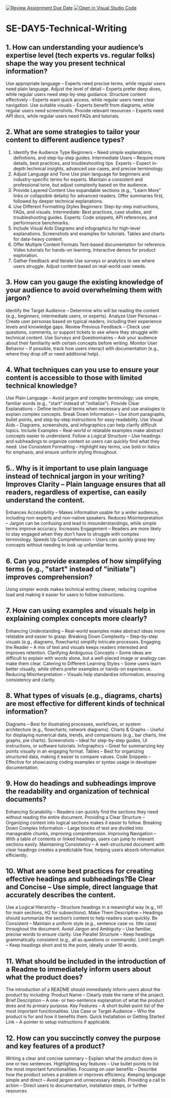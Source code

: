 [![Review Assignment Due Date](https://classroom.github.com/assets/deadline-readme-button-22041afd0340ce965d47ae6ef1cefeee28c7c493a6346c4f15d667ab976d596c.svg)](https://classroom.github.com/a/zsAR-pyY)
[![Open in Visual Studio Code](https://classroom.github.com/assets/open-in-vscode-2e0aaae1b6195c2367325f4f02e2d04e9abb55f0b24a779b69b11b9e10269abc.svg)](https://classroom.github.com/online_ide?assignment_repo_id=18595108&assignment_repo_type=AssignmentRepo)
# SE-DAY5-Technical-Writing
## 1. How can understanding your audience’s expertise level (tech experts vs. regular folks) shape the way you present technical information?
Use appropriate language – Experts need precise terms, while regular users need plain language.
Adjust the level of detail – Experts prefer deep dives, while regular users need step-by-step guidance.
Structure content effectively – Experts want quick access, while regular users need clear navigation.
Use suitable visuals – Experts benefit from diagrams, while regular users need screenshots.
Provide relevant resources – Experts need API docs, while regular users need FAQs and tutorials.

## 2. What are some strategies to tailor your content to different audience types?
1. Identify the Audience Type
Beginners – Need simple explanations, definitions, and step-by-step guides.
Intermediate Users – Require more details, best practices, and troubleshooting tips.
Experts – Expect in-depth technical insights, advanced use cases, and precise terminology.
3. Adjust Language and Tone
Use plain language for beginners and industry-specific terms for experts.
Maintain a consistent and professional tone, but adjust complexity based on the audience.
4. Provide Layered Content
Use expandable sections (e.g., “Learn More” links or collapsible details) for advanced readers.
Offer summaries first, followed by deeper technical explanations.
5. Use Different Formatting Styles
Beginners: Step-by-step instructions, FAQs, and visuals.
Intermediate: Best practices, case studies, and troubleshooting guides.
Experts: Code snippets, API references, and performance benchmarks.
6. Include Visual Aids
Diagrams and infographics for high-level explanations.
Screenshots and examples for tutorials.
Tables and charts for data-heavy content.
7. Offer Multiple Content Formats
Text-based documentation for reference.
Video tutorials for hands-on learning.
Interactive demos for product exploration.
8. Gather Feedback and Iterate
Use surveys or analytics to see where users struggle.
Adjust content based on real-world user needs.

## 3. How can you gauge the existing knowledge of your audience to avoid overwhelming them with jargon?
Identify the Target Audience – Determine who will be reading the content (e.g., beginners, intermediate users, or experts).
Analyze User Personas – Create user personas based on typical readers, including their experience levels and knowledge gaps.
Review Previous Feedback – Check user questions, comments, or support tickets to see where they struggle with technical content.
Use Surveys and Questionnaires – Ask your audience about their familiarity with certain concepts before writing.
Monitor User Behavior – If possible, track how users interact with documentation (e.g., where they drop off or need additional help).

## 4. What techniques can you use to ensure your content is accessible to those with limited technical knowledge?
Use Plain Language – Avoid jargon and complex terminology; use simple, familiar words (e.g., "start" instead of "initialize").
Provide Clear Explanations – Define technical terms when necessary and use analogies to explain complex concepts.
Break Down Information – Use short paragraphs, bullet points, and step-by-step instructions for easy readability.
Use Visual Aids – Diagrams, screenshots, and infographics can help clarify difficult topics.
Include Examples – Real-world or relatable examples make abstract concepts easier to understand.
Follow a Logical Structure – Use headings and subheadings to organize content so users can quickly find what they need.
Use Consistent Formatting – Highlight key terms, use bold or italics for emphasis, and ensure uniform styling throughout.

## 5.. Why is it important to use plain language instead of technical jargon in your writing?Improves Clarity – Plain language ensures that all readers, regardless of expertise, can easily understand the content.
Enhances Accessibility – Makes information usable for a wider audience, including non-experts and non-native speakers.
Reduces Misinterpretation – Jargon can be confusing and lead to misunderstandings, while simple terms improve accuracy.
Increases Engagement – Readers are more likely to stay engaged when they don’t have to struggle with complex terminology.
Speeds Up Comprehension – Users can quickly grasp key concepts without needing to look up unfamiliar terms.

## 6. Can you provide examples of how simplifying terms (e.g., "start" instead of "initiate") improves comprehension?
Using simpler words makes technical writing clearer, reducing cognitive load and making it easier for users to follow instructions.

## 7. How can using examples and visuals help in explaining complex concepts more clearly?
Enhancing Understanding – Real-world examples make abstract ideas more relatable and easier to grasp.
Breaking Down Complexity – Step-by-step visuals (e.g., diagrams, flowcharts) simplify intricate processes.
Engaging the Reader – A mix of text and visuals keeps readers interested and improves retention.
Clarifying Ambiguous Concepts – Some ideas are difficult to explain with words alone, but a well-placed image or analogy can make them clear.
Catering to Different Learning Styles – Some users learn better visually, while others prefer examples or hands-on experience.
Reducing Misinterpretation – Visuals help standardize information, ensuring consistency and clarity.

## 8. What types of visuals (e.g., diagrams, charts) are most effective for different kinds of technical information?
Diagrams – Best for illustrating processes, workflows, or system architecture (e.g., flowcharts, network diagrams).
Charts & Graphs – Useful for displaying numerical data, trends, and comparisons (e.g., bar charts, line graphs, pie charts).
Screenshots – Ideal for step-by-step guides, UI instructions, or software tutorials.
Infographics – Great for summarizing key points visually in an engaging format.
Tables – Best for organizing structured data, making it easier to compare values.
Code Snippets – Effective for showcasing coding examples or syntax usage in developer documentation.

## 9. How do headings and subheadings improve the readability and organization of technical documents?
Enhancing Scanability – Readers can quickly find the sections they need without reading the entire document.
Providing a Clear Structure – Organizing content into logical sections makes it easier to follow.
Breaking Down Complex Information – Large blocks of text are divided into manageable chunks, improving comprehension.
Improving Navigation – With a table of contents or linked headings, users can jump to relevant sections easily.
Maintaining Consistency – A well-structured document with clear headings creates a predictable flow, helping users absorb information efficiently.

## 10. What are some best practices for creating effective headings and subheadings?Be Clear and Concise – Use simple, direct language that accurately describes the content.
Use a Logical Hierarchy – Structure headings in a meaningful way (e.g., H1 for main sections, H2 for subsections).
Make Them Descriptive – Headings should summarize the section’s content to help readers scan quickly.
Be Consistent – Maintain a uniform style (e.g., sentence case vs. title case) throughout the document.
Avoid Jargon and Ambiguity – Use familiar, precise words to ensure clarity.
Use Parallel Structure – Keep headings grammatically consistent (e.g., all as questions or commands).
Limit Length – Keep headings short and to the point, ideally under 10 words.

## 11. What should be included in the introduction of a Readme to immediately inform users about what the product does?
The introduction of a README should immediately inform users about the product by including:
Product Name – Clearly state the name of the project.
Brief Description – A one- or two-sentence explanation of what the product does and its primary purpose.
Key Features – A short bullet-point list of the most important functionalities.
Use Case or Target Audience – Who the product is for and how it benefits them.
Quick Installation or Getting Started Link – A pointer to setup instructions if applicable.

## 12. How can you succinctly convey the purpose and key features of a product?
Writing a clear and concise summary – Explain what the product does in one or two sentences.
Highlighting key features – Use bullet points to list the most important functionalities.
Focusing on user benefits – Describe how the product solves a problem or improves efficiency.
Keeping language simple and direct – Avoid jargon and unnecessary details.
Providing a call to action – Direct users to documentation, installation steps, or further resources

